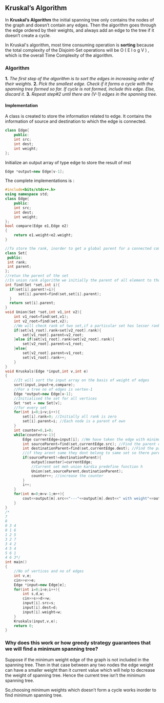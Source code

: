 ## Kruskal’s Algorithm

In **Kruskal’s Algorithm** the initial spanning tree only contains the nodes of the graph and doesn’t contain any edges. Then the algorithm goes through the edge ordered by their weights, and always add an edge to the tree if it doesn’t create a cycle.

In Kruskal's algorithm, most time consuming operation is **sorting** because the total complexity of the Disjoint-Set operations will be O ( E l o g V ) , which is the overall Time Complexity of the algorithm.

### **Algorithm**

**1.** *The first step of the algorithm is to sort the edges in increasing order of their
weights.* 
**2.** *Pick the smallest edge. Check if it forms a cycle with the spanning tree formed so far. If cycle is not formed, include this edge. Else, discard it.* 
**3.** *Repeat step#2 until there are (V-1) edges in the spanning tree.*

#### **Implementation**

A class is created to store the information related to edge. It contains the information of source and destination to which the edge is connected.

```cpp
class Edge{
    public:
    int src;
    int dest;
    int weight;
};
```

Initialize an output array of type edge to store the result of mst

```cpp
Edge *output=new Edge[v-1];
```

The complete implementations is :

```cpp
#include<bits/stdc++.h>
using namespace std;
class Edge{
    public:
    int src;
    int dest;
    int weight;
};
bool compare(Edge e1,Edge e2)
{
    return e1.weight<e2.weight;
}

//To store the rank, inorder to get a global parent for a connected component
class Set{
 public:
 int rank;
 int parent;
};
//retun the parent of the set
//In union rank algorithm we initially the parent of all element to those element itself
int find(Set *set,int i){
  if(set[i].parent!=i){
      set[i].parent=find(set,set[i].parent);
  }    
  return set[i].parent;
}
void Union(Set *set,int v1,int v2){
    int v1_root=find(set,v1); 
    int v2_root=find(set,v2);
    //We will check rank of two set,if a particular set has lesser rank then lower rank parent is updated
    if(set[v1_root].rank<set[v2_root].rank){
        set[v1_root].parent=v2_root;
    }else if(set[v1_root].rank>set[v2_root].rank){
        set[v2_root].parent=v1_root;
    }else{
        set[v2_root].parent=v1_root;
        set[v1_root].rank++;
    }    
}
void Kruskals(Edge *input,int v,int e)
{
    //It will sort the input array on the basis of weight of edges
    sort(input,input+e,compare);
    //For a tree no of edges is vertex-1
    Edge *output=new Edge[v-1];
    //Initialised the set for all vertices
    Set *set = new Set[v];
    //for every set
    for(int i=0;i<v;i++){
        set[i].rank=0; //Initially all rank is zero
        set[i].parent=i; //Each node is a parent of own
    }
    int counter=0,i=0;
    while(counter<v-1){
        Edge currentEdge=input[i]; //We have taken the edge with minimum weight
        int sourceParent=find(set,currentEdge.src); //Find the parent of source vertex
        int destinationParent=find(set,currentEdge.dest); //Find the parent of distance vertex
        //if they arent same they dont belong to same set so there parent are different
        if(sourceParent!=destinationParent){
            output[counter]=currentEdge;
            //Current set meh union kardia predefine function h
            Union(set,sourceParent,destinationParent);
            counter++; //increase the counter
        }
        i++;
    }
    for(int m=0;m<v-1;m++){
        cout<<output[m].src<<"---"<<output[m].dest<<" with weight"<<output[m].weight<<endl;
    }
}
/*
7             
8             
0 3 4         
0 1 6         
1 2 5         
3 2 7         
3 4 2        
4 5 4                                                                       
5 6 1                                                                       
4 6 3*/
int main()
{
    //No of vertices and no of edges
    int v,e;
    cin>>v>>e;
    Edge *input=new Edge[e];
    for(int i=0;i<e;i++){
        int s,d,w;
        cin>>s>>d>>w;
        input[i].src=s;
        input[i].dest=d;
        input[i].weight=w;
    }
    Kruskals(input,v,e);
    return 0;    
}
```

### Why does this work or how greedy strategy guarantees that we will find a minimum spanning tree?

Suppose if the minimum weight edge of the graph is not included in the spanning tree. Then in that case between any two nodes the edge weight can have a smaller weight than it current value which will help to decrease the weight of spanning tree. Hence the current tree isn’t the minimum spanning tree.

So,choosing minimum weights which doesn’t form a cycle works inorder to find minimum spanning tree.

